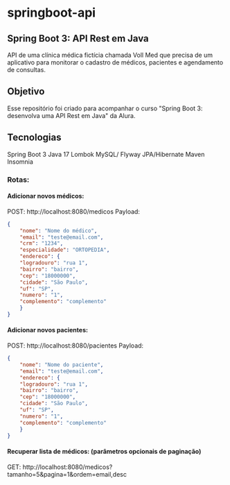 # springboot-api

## Spring Boot 3: API Rest em Java
API de uma clínica médica fictícia chamada Voll Med que precisa de um aplicativo para monitorar o cadastro de médicos, pacientes e agendamento de consultas.

## Objetivo
Esse repositório foi criado para acompanhar o curso "Spring Boot 3: desenvolva uma API Rest em Java" da Alura.

## Tecnologias
Spring Boot 3
Java 17
Lombok
MySQL/ Flyway
JPA/Hibernate
Maven
Insomnia

### Rotas:
#### Adicionar novos médicos:
POST: http://localhost:8080/medicos
Payload:
```json
{
    "nome": "Nome do médico",
    "email": "teste@email.com",
    "crm": "1234",
    "especialidade": "ORTOPEDIA",
    "endereco": {
    "logradouro": "rua 1",
    "bairro": "bairro",
    "cep": "18000000",
    "cidade": "São Paulo",
    "uf": "SP",
    "numero": "1",
    "complemento": "complemento"
    }
}
```

#### Adicionar novos pacientes:
POST: http://localhost:8080/pacientes
Payload:
```json
{
    "nome": "Nome do paciente",
    "email": "teste@email.com",
    "endereco": {
    "logradouro": "rua 1",
    "bairro": "bairro",
    "cep": "18000000",
    "cidade": "São Paulo",
    "uf": "SP",
    "numero": "1",
    "complemento": "complemento"
    }
}
```

#### Recuperar lista de médicos: (parâmetros opcionais de paginação)
GET: http://localhost:8080/medicos?tamanho=5&pagina=1&ordem=email,desc